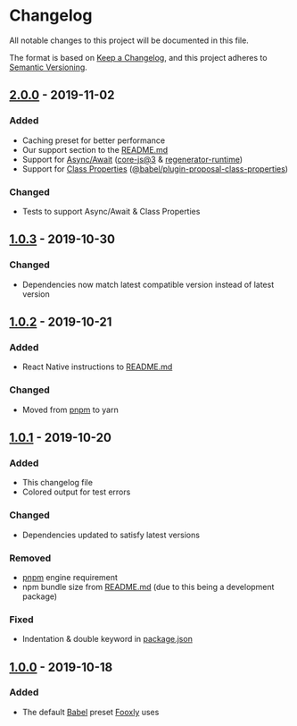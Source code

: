 <!-- markdownlint-disable -->
# Changelog
All notable changes to this project will be documented in this file.

The format is based on [Keep a Changelog](https://keepachangelog.com/en/1.0.0/),
and this project adheres to [Semantic Versioning](https://semver.org/spec/v2.0.0.html).

## [2.0.0] - 2019-11-02
### Added
- Caching preset for better performance
- Our support section to the [README.md]
- Support for [Async/Await](https://developer.mozilla.org/en-US/docs/Web/JavaScript/Reference/Statements/async_function) ([core-js@3](https://www.npmjs.com/package/core-js) & [regenerator-runtime](https://www.npmjs.com/package/regenerator-runtime))
- Support for [Class Properties](https://javascript.info/class#class-properties) ([@babel/plugin-proposal-class-properties](https://www.npmjs.com/package/@babel/plugin-proposal-class-properties))

### Changed
- Tests to support Async/Await & Class Properties

## [1.0.3] - 2019-10-30
### Changed
- Dependencies now match latest compatible version instead of latest version

## [1.0.2] - 2019-10-21
### Added
- React Native instructions to [README.md]

### Changed
- Moved from [pnpm] to yarn

## [1.0.1] - 2019-10-20
### Added
- This changelog file
- Colored output for test errors

### Changed
- Dependencies updated to satisfy latest versions

### Removed
- [pnpm] engine requirement
- npm bundle size from [README.md] (due to this being a development package)

### Fixed
- Indentation & double keyword in [package.json]

## [1.0.0] - 2019-10-18
### Added
- The default [Babel] preset [Fooxly] uses

[README.md]: README.md
[package.json]: package.json
[Babel]: https://babeljs.io/
[Fooxly]: https://www.fooxly.com/
[pnpm]: https://github.com/pnpm/pnpm

[2.0.0]: https://github.com/Fooxly/babel-preset/compare/v1.0.3...v2.0.0
[1.0.3]: https://github.com/Fooxly/babel-preset/compare/v1.0.2...v1.0.3
[1.0.2]: https://github.com/Fooxly/babel-preset/compare/v1.0.1...v1.0.2
[1.0.1]: https://github.com/Fooxly/babel-preset/compare/v1.0.0...v1.0.1
[1.0.0]: https://github.com/Fooxly/babel-preset/releases/tag/v1.0.0
